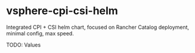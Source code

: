 # vsphere-cpi-csi-helm
Integrated CPI + CSI helm chart, focused on Rancher Catalog deployment, minimal config, max speed.

TODO: Values
